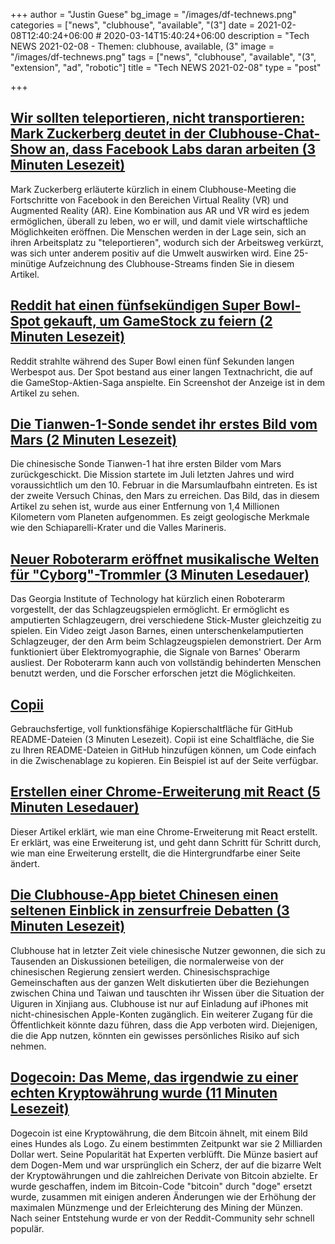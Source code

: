 +++
author = "Justin Guese"
bg_image = "/images/df-technews.png"
categories = ["news", "clubhouse", "available", "(3"]
date = 2021-02-08T12:40:24+06:00 # 2020-03-14T15:40:24+06:00
description = "Tech NEWS 2021-02-08 - Themen: clubhouse, available, (3"
image = "/images/df-technews.png"
tags = ["news", "clubhouse", "available", "(3", "extension", "ad", "robotic"]
title = "Tech NEWS 2021-02-08"
type = "post"

+++

## [Wir sollten teleportieren, nicht transportieren: Mark Zuckerberg deutet in der Clubhouse-Chat-Show an, dass Facebook Labs daran arbeiten (3 Minuten Lesezeit)](https://www.ibtimes.co.in/facebook-reality-labs-working-teleporting-mark-zuckerberg-hints-it-clubhouse-chat-832897)

 Mark Zuckerberg erläuterte kürzlich in einem Clubhouse-Meeting die Fortschritte von Facebook in den Bereichen Virtual Reality (VR) und Augmented Reality (AR). Eine Kombination aus AR und VR wird es jedem ermöglichen, überall zu leben, wo er will, und damit viele wirtschaftliche Möglichkeiten eröffnen. Die Menschen werden in der Lage sein, sich an ihren Arbeitsplatz zu "teleportieren", wodurch sich der Arbeitsweg verkürzt, was sich unter anderem positiv auf die Umwelt auswirken wird. Eine 25-minütige Aufzeichnung des Clubhouse-Streams finden Sie in diesem Artikel.

## [Reddit hat einen fünfsekündigen Super Bowl-Spot gekauft, um GameStock zu feiern (2 Minuten Lesezeit)](https://www.theverge.com/2021/2/7/22271797/reddit-super-bowl-ad-five-seconds-gamestop)

 Reddit strahlte während des Super Bowl einen fünf Sekunden langen Werbespot aus. Der Spot bestand aus einer langen Textnachricht, die auf die GameStop-Aktien-Saga anspielte. Ein Screenshot der Anzeige ist in dem Artikel zu sehen.

## [Die Tianwen-1-Sonde sendet ihr erstes Bild vom Mars (2 Minuten Lesezeit)](https://www.theguardian.com/science/2021/feb/06/tianwen1-probe-sends-back-its-first-picture-of-mars)

 Die chinesische Sonde Tianwen-1 hat ihre ersten Bilder vom Mars zurückgeschickt. Die Mission startete im Juli letzten Jahres und wird voraussichtlich um den 10. Februar in die Marsumlaufbahn eintreten. Es ist der zweite Versuch Chinas, den Mars zu erreichen. Das Bild, das in diesem Artikel zu sehen ist, wurde aus einer Entfernung von 1,4 Millionen Kilometern vom Planeten aufgenommen. Es zeigt geologische Merkmale wie den Schiaparelli-Krater und die Valles Marineris.

## [Neuer Roboterarm eröffnet musikalische Welten für "Cyborg"-Trommler (3 Minuten Lesedauer)](https://arstechnica.com/science/2014/03/new-robotic-arm-opens-up-musical-worlds-for-cyborg-drummer/)

 Das Georgia Institute of Technology hat kürzlich einen Roboterarm vorgestellt, der das Schlagzeugspielen ermöglicht. Er ermöglicht es amputierten Schlagzeugern, drei verschiedene Stick-Muster gleichzeitig zu spielen. Ein Video zeigt Jason Barnes, einen unterschenkelamputierten Schlagzeuger, der den Arm beim Schlagzeugspielen demonstriert. Der Arm funktioniert über Elektromyographie, die Signale von Barnes' Oberarm ausliest. Der Roboterarm kann auch von vollständig behinderten Menschen benutzt werden, und die Forscher erforschen jetzt die Möglichkeiten.

## [Copii](https://lalit2005.hashnode.dev/copii)

 Gebrauchsfertige, voll funktionsfähige Kopierschaltfläche für GitHub README-Dateien (3 Minuten Lesezeit). Copii ist eine Schaltfläche, die Sie zu Ihren README-Dateien in GitHub hinzufügen können, um Code einfach in die Zwischenablage zu kopieren. Ein Beispiel ist auf der Seite verfügbar.

## [Erstellen einer Chrome-Erweiterung mit React (5 Minuten Lesedauer)](https://medium.com/javascript-in-plain-english/creating-a-chrome-extension-with-react-d92db20550cb)

 Dieser Artikel erklärt, wie man eine Chrome-Erweiterung mit React erstellt. Er erklärt, was eine Erweiterung ist, und geht dann Schritt für Schritt durch, wie man eine Erweiterung erstellt, die die Hintergrundfarbe einer Seite ändert.

## [Die Clubhouse-App bietet Chinesen einen seltenen Einblick in zensurfreie Debatten (3 Minuten Lesezeit)](https://www.msn.com/en-us/money/other/clubhouse-app-offers-chinese-rare-glimpse-of-censor-free-debate/ar-BB1dsKnH)

 Clubhouse hat in letzter Zeit viele chinesische Nutzer gewonnen, die sich zu Tausenden an Diskussionen beteiligen, die normalerweise von der chinesischen Regierung zensiert werden. Chinesischsprachige Gemeinschaften aus der ganzen Welt diskutierten über die Beziehungen zwischen China und Taiwan und tauschten ihr Wissen über die Situation der Uiguren in Xinjiang aus. Clubhouse ist nur auf Einladung auf iPhones mit nicht-chinesischen Apple-Konten zugänglich. Ein weiterer Zugang für die Öffentlichkeit könnte dazu führen, dass die App verboten wird. Diejenigen, die die App nutzen, könnten ein gewisses persönliches Risiko auf sich nehmen.

## [Dogecoin: Das Meme, das irgendwie zu einer echten Kryptowährung wurde (11 Minuten Lesezeit)](https://www.cnet.com/news/dogecoin-the-meme-that-somehow-became-a-real-cryptocurrency/)

 Dogecoin ist eine Kryptowährung, die dem Bitcoin ähnelt, mit einem Bild eines Hundes als Logo. Zu einem bestimmten Zeitpunkt war sie 2 Milliarden Dollar wert. Seine Popularität hat Experten verblüfft. Die Münze basiert auf dem Dogen-Mem und war ursprünglich ein Scherz, der auf die bizarre Welt der Kryptowährungen und die zahlreichen Derivate von Bitcoin abzielte. Er wurde geschaffen, indem im Bitcoin-Code "bitcoin" durch "doge" ersetzt wurde, zusammen mit einigen anderen Änderungen wie der Erhöhung der maximalen Münzmenge und der Erleichterung des Mining der Münzen. Nach seiner Entstehung wurde er von der Reddit-Community sehr schnell populär.

